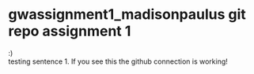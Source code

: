 # gwassignment1_madisonpaulus   git repo assignment 1
:)  
testing sentence 1.
If you see this the github connection is working!
